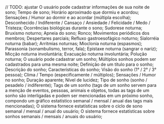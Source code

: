 // TODO: ajustar
O usuário pode cadastrar informações de sua noite de sono;
    Tempo de sono;
    Horário aproximado que dormiu e acordou;
    Sensações / Humor ao dormir e ao acordar (múltipla escolha);
        Desconhecido / Indiferente / Cansaço / Ansiedade / Felicidade / Medo / Tristeza;
    Ocorrências biológicas durante o sono;
        Sudorese noturna;
        Bruxismo noturno;
        Apneia do sono;
        Ronco;
        Movimentos periódicos dos membros;
        Despertares parciais;
        Refluxo gastroesofágico noturno;
        Sialorréia noturna (babar);
        Arritmias noturnas;
        Mioclonia noturna (espasmos);
        Parassonia (sonambulismo, terror, fala);
        Epistaxe noturna (sangrar o nariz);
        Micção noturna involuntária;
        Evacuação noturna involuntária;
        Polução noturna;
O usuário pode cadastrar um sonho;
    Múltiplos sonhos podem ser cadastrados para uma mesma noite;
    Definição de um título para o sonho;
    Descrição do sonho;
    Características do sonho;
        Visão do sonho (1° / 2° / 3° pessoa);
        Clima / Tempo (especificamente / múltiplos);
        Sensações / Humor no sonho;
        Duração aparente;
        Nível de lucidez;
        Tipo de sonho (sonho / pesadelo / indiferente);
    Tags de um sonho (tags de um sonho servem para a menção de eventos, pessoas, animais e objetos, todas as tags de um sonho são interligadas e podem ser mencionadas em um próximo sonho, compondo um gráfico estatístico semanal / mensal / anual das tags mais mencionadas);
O sistema fornece estatísticas sobre o ciclo de sono semanal / mensal / anual do usuário;
O sistema fornece estatísticas sobre sonhos semanais / mensais / anuais do usuário;